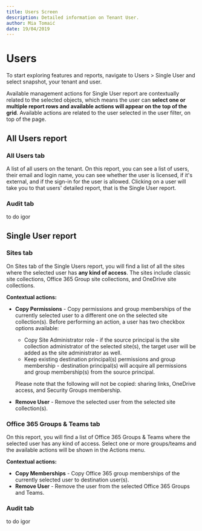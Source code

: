```yaml
---
title: Users Screen
description: Detailed information on Tenant User.
author: Mia Tomaić
date: 19/04/2019
---
```


# Users 

To start exploring features and reports, navigate to Users > Single User and select snapshot, your tenant and user.

Available management actions for Single User report are contextually related to the selected objects, which means the user can **select one or multiple report rows and available actions will appear on the top of the grid**. Available actions are related to the user selected in the user filter, on top of the page.


## All Users report
### All Users tab
A list of all users on the tenant. On this report, you can see a list of users, their email and login name, you can see whether the user is licensed, if it's external, and if the sign-in for the user is allowed. Clicking on a user will take you to that users' detailed report, that is the Single User report. 

### Audit tab
to do igor

## Single User report
### Sites tab
On Sites tab of the Single Users report, you will find a list of all the sites where the selected user has __any kind of access__. The sites include classic site collections, Office 365 Group site collections, and OneDrive site collections.

__Contextual actions:__ 
* **Copy Permissions** - Copy permissions and group memberships of the currently selected user to a different one on the selected site collection(s).
Before performing an action, a user has two checkbox options available:
    * Copy Site Administrator role - if the source principal is the site collection administrator of the selected site(s), the target user will be added as the site administrator as well. 
    * Keep existing destination principal(s) permissions and group membership - destination principal(s) will acquire all permissions and group membership(s) from the source principal. 

    Please note that the following will not be copied: sharing links, OneDrive access, and Security Groups membership.


* **Remove User** - Remove the selected user from the selected site collection(s).

### Office 365 Groups & Teams tab
On this report, you will find a list of Office 365 Groups & Teams where the selected user has any kind of access. Select one or more groups/teams and the available actions will be shown in the Actions menu. 

__Contextual actions:__ 
* **Copy Memberships** - Copy Office 365 group memberships of the currently selected user to destination user(s).
* **Remove User** - Remove the user from the selected Office 365 Groups and Teams.

### Audit tab
to do igor